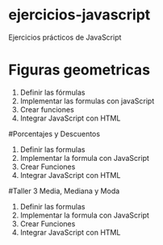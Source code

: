 # ejercicios-javascript
Ejercicios prácticos de JavaScript

# Figuras geometricas

1. Definir las fórmulas 
2. Implementar las formulas con javaScript
3. Crear funciones
4. Integrar JavaScript con HTML 

#Porcentajes y Descuentos
1. Definir las formulas
2. Implementar la formula con JavaScript
3. Crear Funciones
4. Integrar JavaScript con HTML 

#Taller 3 Media, Mediana y Moda
1. Definir las formulas
2. Implementar la formula con JavaScript
3. Crear Funciones
4. Integrar JavaScript con HTML 